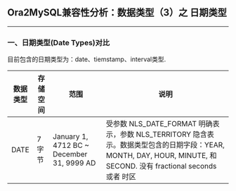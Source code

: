 ## Ora2MySQL兼容性分析：数据类型（3）之 日期类型
---

### 一、日期类型(Date Types)对比
目前包含的日期类型为：date、tiemstamp、interval类型.

|数据类型|存储空间|范围|说明|
|:-:|-|-|-|
|DATE|7字节|January 1, 4712 BC ~  December 31, 9999 AD|受参数 NLS_DATE_FORMAT 明确表示，参数 NLS_TERRITORY 隐含表示。数据类型包含的日期字段：YEAR, MONTH, DAY, HOUR, MINUTE, 和 SECOND. 没有 fractional seconds 或者 时区|
